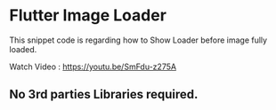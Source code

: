 # Flutter Image Loader

This snippet code is regarding how to Show Loader before image fully loaded.

Watch Video : https://youtu.be/SmFdu-z275A


## No 3rd parties Libraries required.
